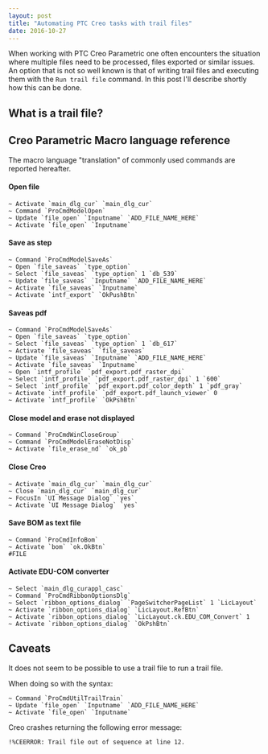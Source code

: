 ```yaml
---
layout: post
title: "Automating PTC Creo tasks with trail files"
date: 2016-10-27
---
```


When working with PTC Creo Parametric one often encounters the situation where multiple files need to be processed, files exported or similar issues. 
An option that is not so well known is that of writing trail files and executing them with the `Run trail file` command.
In this post I'll describe shortly how this can be done.

## What is a trail file?



## Creo Parametric Macro language reference

The macro language "translation" of commonly used commands are reported hereafter.

#### Open file

```
~ Activate `main_dlg_cur` `main_dlg_cur`
~ Command `ProCmdModelOpen` 
~ Update `file_open` `Inputname` `ADD_FILE_NAME_HERE`
~ Activate `file_open` `Inputname` 
```

#### Save as step
```
~ Command `ProCmdModelSaveAs` 
~ Open `file_saveas` `type_option`
~ Select `file_saveas` `type_option` 1 `db_539`
~ Update `file_saveas` `Inputname` `ADD_FILE_NAME_HERE`
~ Activate `file_saveas` `Inputname`
~ Activate `intf_export` `OkPushBtn`
```

#### Saveas pdf
```
~ Command `ProCmdModelSaveAs` 
~ Open `file_saveas` `type_option`
~ Select `file_saveas` `type_option` 1 `db_617`
~ Activate `file_saveas` `file_saveas`
~ Update `file_saveas` `Inputname` `ADD_FILE_NAME_HERE`
~ Activate `file_saveas` `Inputname`
~ Open `intf_profile` `pdf_export.pdf_raster_dpi`
~ Select `intf_profile` `pdf_export.pdf_raster_dpi` 1 `600`
~ Select `intf_profile` `pdf_export.pdf_color_depth` 1 `pdf_gray`
~ Activate `intf_profile` `pdf_export.pdf_launch_viewer` 0
~ Activate `intf_profile` `OkPshBtn`
```

#### Close model and erase not displayed
```
~ Command `ProCmdWinCloseGroup` 
~ Command `ProCmdModelEraseNotDisp` 
~ Activate `file_erase_nd` `ok_pb`
```

#### Close Creo
```
~ Activate `main_dlg_cur` `main_dlg_cur`
~ Close `main_dlg_cur` `main_dlg_cur`
~ FocusIn `UI Message Dialog` `yes`
~ Activate `UI Message Dialog` `yes`
```

#### Save BOM as text file
```
~ Command `ProCmdInfoBom` 
~ Activate `bom` `ok.OkBtn`
#FILE
```
#### Activate EDU-COM converter

```
~ Select `main_dlg_curappl_casc`
~ Command `ProCmdRibbonOptionsDlg` 
~ Select `ribbon_options_dialog` `PageSwitcherPageList` 1 `LicLayout`
~ Activate `ribbon_options_dialog` `LicLayout.RefBtn`
~ Activate `ribbon_options_dialog` `LicLayout.ck.EDU_COM_Convert` 1
~ Activate `ribbon_options_dialog` `OkPshBtn`
```

## Caveats

It does not seem to be possible to use a trail file to run a trail file.

When doing so with the syntax:

```
~ Command `ProCmdUtilTrailTrain` 
~ Update `file_open` `Inputname` `ADD_FILE_NAME_HERE`
~ Activate `file_open` `Inputname`
```

Creo crashes returning the following error message: 

`!%CEERROR: Trail file out of sequence at line 12.`



#### 